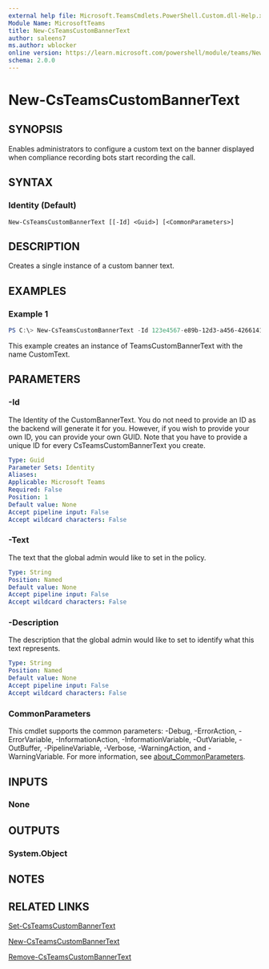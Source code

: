 ```yaml
---
external help file: Microsoft.TeamsCmdlets.PowerShell.Custom.dll-Help.xml
Module Name: MicrosoftTeams
title: New-CsTeamsCustomBannerText
author: saleens7
ms.author: wblocker
online version: https://learn.microsoft.com/powershell/module/teams/New-CsTeamsCustomBannerText
schema: 2.0.0
---
```


# New-CsTeamsCustomBannerText

## SYNOPSIS

Enables administrators to configure a custom text on the banner displayed when compliance recording bots start recording the call. 

## SYNTAX

### Identity (Default)
```
New-CsTeamsCustomBannerText [[-Id] <Guid>] [<CommonParameters>]
```

## DESCRIPTION

Creates a single instance of a custom banner text.

## EXAMPLES

### Example 1

```powershell
PS C:\> New-CsTeamsCustomBannerText -Id 123e4567-e89b-12d3-a456-426614174000 -Description "Custom Banner Text Example" -Text "Custom Text"
```

This example creates an instance of TeamsCustomBannerText with the name CustomText.

## PARAMETERS

### -Id
The Identity of the CustomBannerText. You do not need to provide an ID as the backend will generate it for you. However, if you wish to provide your own ID, you can provide your own GUID. Note that you have to provide a unique ID for every CsTeamsCustomBannerText you create.

```yaml
Type: Guid
Parameter Sets: Identity
Aliases:
Applicable: Microsoft Teams
Required: False
Position: 1
Default value: None
Accept pipeline input: False
Accept wildcard characters: False
```

### -Text
The text that the global admin would like to set in the policy.

```yaml
Type: String
Position: Named
Default value: None
Accept pipeline input: False
Accept wildcard characters: False
```

### -Description
The description that the global admin would like to set to identify what this text represents.

```yaml
Type: String
Position: Named
Default value: None
Accept pipeline input: False
Accept wildcard characters: False
```


### CommonParameters
This cmdlet supports the common parameters: -Debug, -ErrorAction, -ErrorVariable, -InformationAction, -InformationVariable, -OutVariable, -OutBuffer, -PipelineVariable, -Verbose, -WarningAction, and -WarningVariable. For more information, see [about_CommonParameters](https://go.microsoft.com/fwlink/?LinkID=113216).


## INPUTS

### None

## OUTPUTS

### System.Object
## NOTES

## RELATED LINKS

[Set-CsTeamsCustomBannerText](Set-CsTeamsCustomBannerText.md)

[New-CsTeamsCustomBannerText](New-CsTeamsCustomBannerText.md)

[Remove-CsTeamsCustomBannerText](Remove-CsTeamsCustomBannerText.md)
